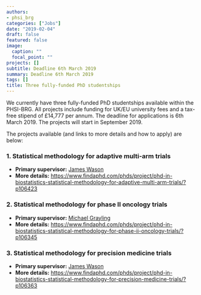 ```yaml
---
authors:
- phsi_brg
categories: ["Jobs"]
date: "2019-02-04"
draft: false
featured: false
image:
  caption: ""
  focal_point: ""
projects: []
subtitle: Deadline 6th March 2019
summary: Deadline 6th March 2019
tags: []
title: Three fully-funded PhD studentships
---
```


We currently have three fully-funded PhD studentships available within the PHSI-BRG.
All projects include funding for UK/EU university fees and a tax-free stipend of £14,777 per annum.
The deadline for applications is 6th March 2019.
The projects will start in September 2019.

The projects available (and links to more details and how to apply) are below:

### 1. Statistical methodology for adaptive multi-arm trials

- __Primary supervisor:__ [James Wason](/staff/james_wason/)
- __More details:__ https://www.findaphd.com/phds/project/phd-in-biostatistics-statistical-methodology-for-adaptive-multi-arm-trials/?p106423

### 2. Statistical methodology for phase II oncology trials

- __Primary supervisor:__ [Michael Grayling](/staff/michael_grayling/)
- __More details:__ https://www.findaphd.com/phds/project/phd-in-biostatistics-statistical-methodology-for-phase-ii-oncology-trials/?p106345


### 3. Statistical methodology for precision medicine trials

- __Primary supervisor:__ [James Wason](/staff/james_wason/)
- __More details:__ https://www.findaphd.com/phds/project/phd-in-biostatistics-statistical-methodology-for-precision-medicine-trials/?p106363
